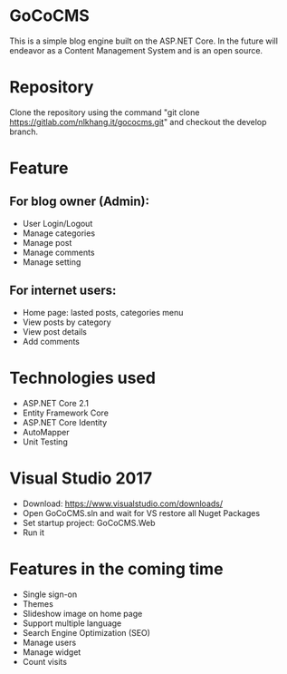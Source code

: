 # GoCoCMS

This is a simple blog engine built on the ASP.NET Core. In the future will endeavor as a Content Management System and is an open source. 

# Repository

Clone the repository using the command "git clone https://gitlab.com/nlkhang.it/gococms.git" and checkout the develop branch.

# Feature

## For blog owner (Admin):

- User Login/Logout
- Manage categories
- Manage post
- Manage comments
- Manage setting 

## For internet users:

- Home page: lasted posts, categories menu
- View posts by category
- View post details
- Add comments

# Technologies used

- ASP.NET Core 2.1
- Entity Framework Core
- ASP.NET Core Identity
- AutoMapper
- Unit Testing

# Visual Studio 2017

- Download:  https://www.visualstudio.com/downloads/
- Open GoCoCMS.sln and wait for VS restore all Nuget Packages
- Set startup project: GoCoCMS.Web
- Run it

# Features in the coming time

- Single sign-on
- Themes
- Slideshow image on home page
- Support multiple language
- Search Engine Optimization (SEO)
- Manage users
- Manage widget
- Count visits